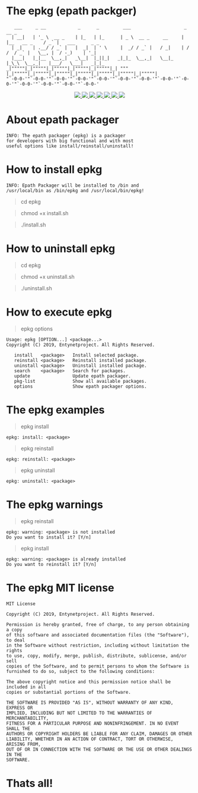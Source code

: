 # The epkg (epath packger)

       ___     _ __            _      _         ___                    _               __ _                  
      | __|   | '_ \  __ _    | |_   | |_      | _ \  __ _     __     | |__   __ _    / _` |   ___      _ _  
      | _|    | .__/ / _` |   |  _|  | ' \     |  _/ / _` |   / _|    | / /  / _` |   \__, |  / -_)    | '_| 
      |___|   |_|__  \__,_|   _\__|  |_||_|   _|_|_  \__,_|   \__|_   |_\_\  \__,_|   |___/   \___|   _|_|_  
    _|"""""|_|"""""|_|"""""|_|"""""|_|"""""|_| """ |_|"""""|_|"""""|_|"""""|_|"""""|_|"""""|_|"""""|_|"""""| 
    "`-0-0-'"`-0-0-'"`-0-0-'"`-0-0-'"`-0-0-'"`-0-0-'"`-0-0-'"`-0-0-'"`-0-0-'"`-0-0-'"`-0-0-'"`-0-0-'"`-0-0-' 

<p align="center">
  <a href="http://entynetproject.simplesite.com/">
    <img src="https://img.shields.io/badge/entynetproject-Ivan%20Nikolsky-blue.svg">
  </a>
  <a href="https://github.com/entynetproject/epkg/releases">
    <img src="https://img.shields.io/github/release/entynetproject/epkg.svg">
  </a>
  <a href="https://ru.m.wikipedia.org/wiki/сценарий_командной_строки">
    <img src="https://img.shields.io/badge/language-shell-green.svg">
 </a>
  <a href="https://github.com/entynetproject/ehtools">
      <img src="https://img.shields.io/badge/core-epath-red.svg?maxAge=2592000">
 </a>
  <a href="https://github.com/entynetproject/epkg/issues?q=is%3Aissue+is%3Aclosed">
      <img src="https://img.shields.io/github/issues/entynetproject/epkg.svg">
  </a>
  <a href="https://github.com/entynetproject/epkg/wiki">
      <img src="https://img.shields.io/badge/wiki%20-epkg-lightgrey.svg">
 </a>
  <a href="https://mobile.twitter.com/entynetproject">
    <img src="https://img.shields.io/badge/twitter-entynetproject-blue.svg">
 </a>
</p>

# About epath packager

    INFO: The epath packager (epkg) is a packager 
    for developers with big functional and with most 
    useful options like install/reinstall/uninstall!

# How to install epkg

    INFO: Epath Packager will be installed to /bin and
    /usr/local/bin as /bin/epkg and /usr/local/bin/epkg!

> cd epkg

> chmod +x install.sh

> ./install.sh

# How to uninstall epkg

> cd epkg

> chmod +x uninstall.sh

> ./uninstall.sh

# How to execute epkg

> epkg options

    Usage: epkg [OPTION...] <package...>
    Copyright (C) 2019, Entynetproject. All Rights Reserved.

       install   <package>   Install selected package.
       reinstall <package>   Reinstall installed package.
       uninstall <package>   Uninstall installed package.
       search    <package>   Search for packages.
       update                Update epath packager.
       pkg-list              Show all available packages.
       options               Show epath packager options.

# The epkg examples

> epkg install <package>

    epkg: install: <package>

> epkg reinstall <package>
     
    epkg: reinstall: <package>
    
> epkg uninstall <package>
    
    epkg: uninstall: <package>
    
# The epkg warnings

> epkg reinstall <package>
       
    epkg: warning: <package> is not installed
    Do you want to install it? [Y/n] 
    
> epkg install <package>
       
    epkg: warning: <package> is already installed
    Do you want to reinstall it? [Y/n]

# The epkg MIT license

    MIT License

    Copyright (C) 2019, Entynetproject. All Rights Reserved.

    Permission is hereby granted, free of charge, to any person obtaining a copy
    of this software and associated documentation files (the "Software"), to deal
    in the Software without restriction, including without limitation the rights
    to use, copy, modify, merge, publish, distribute, sublicense, and/or sell
    copies of the Software, and to permit persons to whom the Software is
    furnished to do so, subject to the following conditions:

    The above copyright notice and this permission notice shall be included in all
    copies or substantial portions of the Software.

    THE SOFTWARE IS PROVIDED "AS IS", WITHOUT WARRANTY OF ANY KIND, EXPRESS OR
    IMPLIED, INCLUDING BUT NOT LIMITED TO THE WARRANTIES OF MERCHANTABILITY,
    FITNESS FOR A PARTICULAR PURPOSE AND NONINFRINGEMENT. IN NO EVENT SHALL THE
    AUTHORS OR COPYRIGHT HOLDERS BE LIABLE FOR ANY CLAIM, DAMAGES OR OTHER
    LIABILITY, WHETHER IN AN ACTION OF CONTRACT, TORT OR OTHERWISE, ARISING FROM,
    OUT OF OR IN CONNECTION WITH THE SOFTWARE OR THE USE OR OTHER DEALINGS IN THE
    SOFTWARE.

# Thats all!
